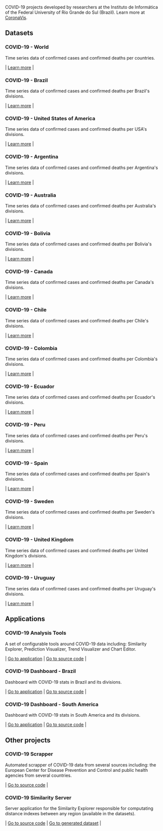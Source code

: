 COVID-19 projects developed by researchers at the Instituto de Informática of the Federal University of Rio Grande do Sul (Brazil). Learn more at [CoronaVis](https://www.ufrgs.br/coronavis/).

## Datasets

### COVID-19 - World
Time series data of confirmed cases and confirmed deaths per countries.

| [Learn more](https://github.com/inf-covid19/data/tree/master/data/countries) |

### COVID-19 - Brazil
Time series data of confirmed cases and confirmed deaths per Brazil's divisions.

| [Learn more](https://github.com/inf-covid19/data/tree/master/data/brazil) |

### COVID-19 - United States of America
Time series data of confirmed cases and confirmed deaths per USA's divisions.

| [Learn more](https://github.com/inf-covid19/data/tree/master/data/america) |

### COVID-19 - Argentina
Time series data of confirmed cases and confirmed deaths per Argentina's divisions.

| [Learn more](https://github.com/inf-covid19/data/tree/master/data/argentina) |

### COVID-19 - Australia
Time series data of confirmed cases and confirmed deaths per Australia's divisions.

| [Learn more](https://github.com/inf-covid19/data/tree/master/data/australia) |

### COVID-19 - Bolivia
Time series data of confirmed cases and confirmed deaths per Bolivia's divisions.

| [Learn more](https://github.com/inf-covid19/data/tree/master/data/bolivia) |

### COVID-19 - Canada
Time series data of confirmed cases and confirmed deaths per Canada's divisions.

| [Learn more](https://github.com/inf-covid19/data/tree/master/data/canada) |

### COVID-19 - Chile
Time series data of confirmed cases and confirmed deaths per Chile's divisions.

| [Learn more](https://github.com/inf-covid19/data/tree/master/data/chile) |

### COVID-19 - Colombia
Time series data of confirmed cases and confirmed deaths per Colombia's divisions.

| [Learn more](https://github.com/inf-covid19/data/tree/master/data/colombia) |

### COVID-19 - Ecuador
Time series data of confirmed cases and confirmed deaths per Ecuador's divisions.

| [Learn more](https://github.com/inf-covid19/data/tree/master/data/ecuador) |

### COVID-19 - Peru
Time series data of confirmed cases and confirmed deaths per Peru's divisions.

| [Learn more](https://github.com/inf-covid19/data/tree/master/data/peru) |

### COVID-19 - Spain
Time series data of confirmed cases and confirmed deaths per Spain's divisions.

| [Learn more](https://github.com/inf-covid19/data/tree/master/data/spain) |

### COVID-19 - Sweden
Time series data of confirmed cases and confirmed deaths per Sweden's divisions.

| [Learn more](https://github.com/inf-covid19/data/tree/master/data/sweden) |

### COVID-19 - United Kingdom
Time series data of confirmed cases and confirmed deaths per United Kingdom's divisions.

| [Learn more](https://github.com/inf-covid19/data/tree/master/data/kingdom) |

### COVID-19 - Uruguay
Time series data of confirmed cases and confirmed deaths per Uruguay's divisions.

| [Learn more](https://github.com/inf-covid19/data/tree/master/data/uruguay) |



## Applications

### COVID-19 Analysis Tools

A set of configurable tools around COVID-19 data including: Similarity Explorer, Prediction Visualizer, Trend Visualizer and Chart Editor.

| [Go to application](https://covid19.ufrgs.dev/tools) | [Go to source code](https://github.com/inf-covid19/tools) |

### COVID-19 Dashboard - Brazil

Dashboard with COVID-19 stats in Brazil and its divisions.

| [Go to application](https://covid19.ufrgs.dev/dashboard) | [Go to source code](https://github.com/inf-covid19/dashboard) |


### COVID-19 Dashboard - South America

Dashboard with COVID-19 stats in South America and its divisions.

| [Go to application](https://covid19.ufrgs.dev/south-america) | [Go to source code](https://github.com/inf-covid19/south-america) |


## Other projects

### COVID-19 Scrapper

Automated scrapper of COVID-19 data from several sources including: the European Center for Disease Prevention and Control and public health agencies from several countries.

| [Go to source code](https://github.com/inf-covid19/data) |


### COVID-19 Similarity Server

Server application for the Similarity Explorer responsible for computating distance indexes between any region (available in the datasets).

| [Go to source code](https://github.com/inf-covid19/similarity) | [Go to generated dataset](https://github.com/inf-covid19/similarity-data) |
